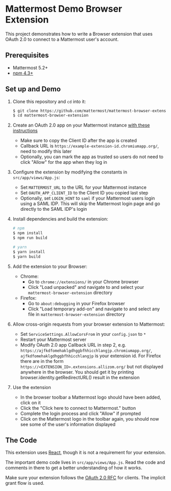 # Mattermost Demo Browser Extension

This project demonstrates how to write a Browser extension that uses OAuth 2.0 to connect to a Mattermost user's account.

## Prerequisites

- Mattermost 5.2+
- [npm 4.3+](https://www.npmjs.com/)

## Set up and Demo

1. Clone this repository and `cd` into it:

   ```bash
   $ git clone https://github.com/mattermost/mattermost-browser-extension
   $ cd mattermost-browser-extension
   ```

2. Create an OAuth 2.0 app on your Mattermost instance [with these instructions](https://docs.mattermost.com/developer/oauth-2-0-applications.html)

   - Make sure to copy the Client ID after the app is created
   - Callback URL is `https://example-extension-id.chromiumapp.org/`, need to modify this later
   - Optionally, you can mark the app as trusted so users do not need to click "Allow" for the app when they log in

3. Configure the extension by modifying the constants in `src/app/views/App.js`:

   - Set `MATTERMOST_URL` to the URL for your Mattermost instance
   - Set `OAUTH_APP_CLIENT_ID` to the Client ID you copied last step
   - Optionally, set `LOGIN_HINT` to `saml` if your Mattermost users login using a SAML IDP. This will skip the Mattermost login page and go directly to the SAML IDP's login

4. Install dependencies and build the extension:

   ```bash
   # npm
   $ npm install
   $ npm run build

   # yarn
   $ yarn install
   $ yarn build
   ```

5. Add the extension to your Browser:

   - Chrome:
     - Go to `chrome://extensions/` in your Chrome browser
     - Click "Load unpacked" and navigate to and select your `mattermost-browser-extension` directory
   - Firefox:
     - Go to `about:debugging` in your Firefox browser
     - Click "Load temporary add-on" and navigate to and select any file in `mattermost-browser-extension` directory

6. Allow cross-origin requests from your browser extension to Mattermost:

   - Set `ServiceSettings.AllowCorsFrom` in your `config.json` to `*`
   - Restart your Mattermost server
   - Modify OAuth 2.0 app Callback URL in step 2, e.g. `https://ajfkdfomehaklgdhggbfhhicchlangjp.chromiumapp.org/`, `ajfkdfomehaklgdhggbfhhicchlangjp` is your extension id. For Firefox there are in the form `https://<EXTENSION_ID>.extensions.allizom.org/` but not displayed anywhere in the browser. You should get it by printing browser.identity.getRedirectURL() result in the extension

7. Use the extension
   - In the browser toolbar a Mattermost logo should have been added, click on it
   - Click the "Click here to connect to Mattermost." button
   - Complete the login process and click "Allow" if prompted
   - Click on the Mattermost logo in the toolbar again, you should now see some of the user's information displayed

## The Code

This extension uses [React](https://reactjs.org/), though it is not a requirement for your extension.

The important demo code lives in `src/app/views/App.js`. Read the code and comments in there to get a better understanding of how it works.

Make sure your extension follows the [OAuth 2.0 RFC](https://tools.ietf.org/html/rfc6749) for clients. The implicit grant flow is used.
